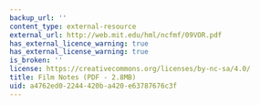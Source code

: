 ```yaml
---
backup_url: ''
content_type: external-resource
external_url: http://web.mit.edu/hml/ncfmf/09VOR.pdf
has_external_licence_warning: true
has_external_license_warning: true
is_broken: ''
license: https://creativecommons.org/licenses/by-nc-sa/4.0/
title: Film Notes (PDF - 2.8MB)
uid: a4762ed0-2244-420b-a420-e63787676c3f
---
```

